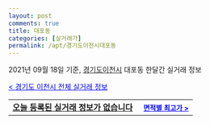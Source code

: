 ```yaml
---
layout: post
comments: true
title: 대포동
categories: [실거래가]
permalink: /apt/경기도이천시대포동
---
```


2021년 09월 18일 기준, <a href="/apt/경기도이천시">경기도이천시</a> 대포동 한달간 실거래 정보

<a style="color: blue;" href="/apt/경기도이천시">< 경기도 이천시 전체 실거래 정보</a>
<!---- start ---->
<table>
  <tr>
    <td colspan="4" style="font-weight: bold;"><a href="/apt/경기도이천시대포동{name_without_space}">오늘 등록된 실거래 정보가 없습니다</a> &nbsp;&nbsp;&nbsp; <a style="color: blue; font-size: smaller;" href="/apt/경기도이천시대포동{name_without_space}">면적별 최고가 ></a></td>
  </tr>
    
</table>
<!---- end ---->
    